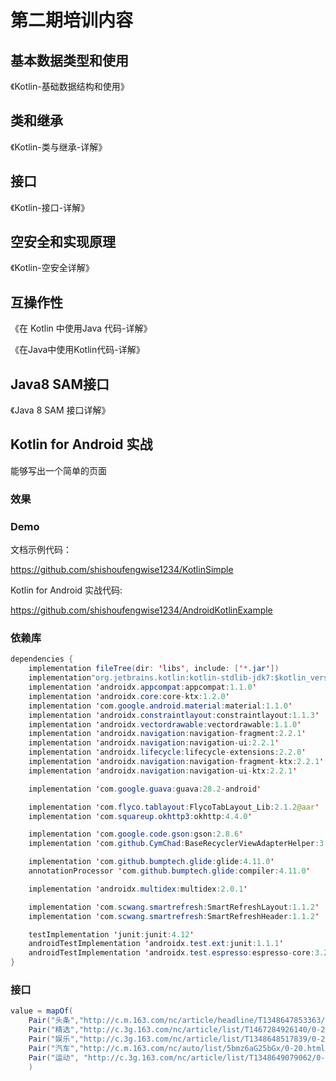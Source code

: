 

# 第二期培训内容


## 基本数据类型和使用 

《Kotlin-基础数据结构和使用》

## 类和继承

《Kotlin-类与继承-详解》

## 接口

《Kotlin-接口-详解》

## 空安全和实现原理 

《Kotlin-空安全详解》

## 互操作性   


《在 Kotlin 中使用Java 代码-详解》

《在Java中使用Kotlin代码-详解》

## Java8 SAM接口

《Java 8 SAM 接口详解》


## Kotlin for Android 实战

能够写出一个简单的页面 

### 效果


### Demo

文档示例代码：

https://github.com/shishoufengwise1234/KotlinSimple

Kotlin for Android 实战代码:

https://github.com/shishoufengwise1234/AndroidKotlinExample

### 依赖库

```java
dependencies {
    implementation fileTree(dir: 'libs', include: ['*.jar'])
    implementation"org.jetbrains.kotlin:kotlin-stdlib-jdk7:$kotlin_version"
    implementation 'androidx.appcompat:appcompat:1.1.0'
    implementation 'androidx.core:core-ktx:1.2.0'
    implementation 'com.google.android.material:material:1.1.0'
    implementation 'androidx.constraintlayout:constraintlayout:1.1.3'
    implementation 'androidx.vectordrawable:vectordrawable:1.1.0'
    implementation 'androidx.navigation:navigation-fragment:2.2.1'
    implementation 'androidx.navigation:navigation-ui:2.2.1'
    implementation 'androidx.lifecycle:lifecycle-extensions:2.2.0'
    implementation 'androidx.navigation:navigation-fragment-ktx:2.2.1'
    implementation 'androidx.navigation:navigation-ui-ktx:2.2.1'

    implementation 'com.google.guava:guava:28.2-android'

    implementation 'com.flyco.tablayout:FlycoTabLayout_Lib:2.1.2@aar'
    implementation 'com.squareup.okhttp3:okhttp:4.4.0'

    implementation 'com.google.code.gson:gson:2.8.6'
    implementation 'com.github.CymChad:BaseRecyclerViewAdapterHelper:3.0.2'

    implementation 'com.github.bumptech.glide:glide:4.11.0'
    annotationProcessor 'com.github.bumptech.glide:compiler:4.11.0'

    implementation 'androidx.multidex:multidex:2.0.1'

    implementation 'com.scwang.smartrefresh:SmartRefreshLayout:1.1.2'
    implementation 'com.scwang.smartrefresh:SmartRefreshHeader:1.1.2'

    testImplementation 'junit:junit:4.12'
    androidTestImplementation 'androidx.test.ext:junit:1.1.1'
    androidTestImplementation 'androidx.test.espresso:espresso-core:3.2.0'
}
```

### 接口

```java
value = mapOf(
    Pair("头条","http://c.m.163.com/nc/article/headline/T1348647853363/0-40.html"),
    Pair("精选","http://c.3g.163.com/nc/article/list/T1467284926140/0-20.html"),
    Pair("娱乐","http://c.3g.163.com/nc/article/list/T1348648517839/0-20.html"),
    Pair("汽车","http://c.m.163.com/nc/auto/list/5bmz6aG25bGx/0-20.html"),
    Pair("运动", "http://c.3g.163.com/nc/article/list/T1348649079062/0-20.html")
    )
```